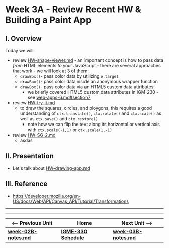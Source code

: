 # Week 3A - Review Recent HW & Building a Paint App

## I. Overview
Today we will:
- review [HW-shape-viewer.md](https://github.com/tonethar/IGME-330-Master/blob/master/notes/HW-shape-viewer.md) - an important concept is how to pass data *from* HTML elements *to* your JavaScript - there are several approaches that work - we will look at 3 of them:
  - `drawBox()`- pass color data by utilizing `e.target`
  - `drawBox()`- pass color data inside an anonymous wrapper function
  - `drawBox()`- pass color data via an HTML5 custom data attributes:
    - we briefly covered HTML5 custom data attributes in IGM-230 - see [web-apps-6.md#section7](https://github.com/tonethar/IGME-230-Master/blob/master/notes/web-apps-6.md#section7)
- review [HW-try-it.md](https://github.com/tonethar/IGME-330-Master/blob/master/notes/HW-try-it.md)
  - to draw the squares, circles, and ploygons, this requires a good understanding of `ctx.translate()`, `ctx.rotate()` and `ctx.scale()` as well as `ctx.save()` and `ctx.restore()`
    - note how we can flip the text along its horizontal or vertical axis with `ctx.scale(-1,1)` or `ctx.scale(1,-1)`
- review [HW-SG-2.md](https://github.com/tonethar/IGME-330-Master/blob/master/notes/HW-SG-2.md)
  - asdas

## II. Presentation
- Let's talk about [HW-drawing-app.md](https://github.com/tonethar/IGME-330-Master/blob/master/notes/HW-drawing-app.md)

## III. Reference
- https://developer.mozilla.org/en-US/docs/Web/API/Canvas_API/Tutorial/Transformations


<hr><hr>

| <-- Previous Unit | Home | Next Unit -->
| --- | --- | --- 
| [**week-02B-notes.md**](week-02B-notes.md)     |  [**IGME-330 Schedule**](../schedule.md) | [**week-03B-notes.md**](week-03B-notes.md)
